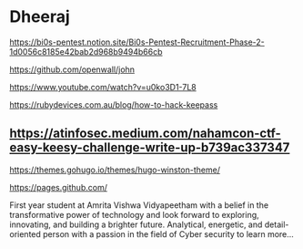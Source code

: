 # Dheeraj

https://bi0s-pentest.notion.site/Bi0s-Pentest-Recruitment-Phase-2-1d0056c8185e42bab2d968b9494b66cb

https://github.com/openwall/john

https://www.youtube.com/watch?v=u0ko3D1-7L8

https://rubydevices.com.au/blog/how-to-hack-keepass

https://atinfosec.medium.com/nahamcon-ctf-easy-keesy-challenge-write-up-b739ac337347
---------------------------------------------------------------------------------------------------------

https://themes.gohugo.io/themes/hugo-winston-theme/

https://pages.github.com/

First year student at Amrita Vishwa Vidyapeetham with a belief in the transformative power of technology and look forward to exploring, innovating, and building a brighter future.
Analytical, energetic, and detail-oriented person with a passion in the field of Cyber security to learn more...


